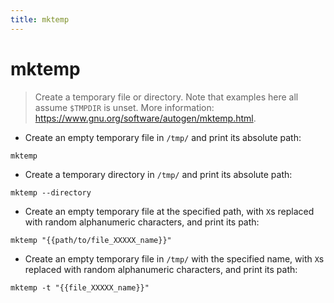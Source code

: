 ```yaml
---
title: mktemp
---
```

# mktemp

> Create a temporary file or directory.
> Note that examples here all assume `$TMPDIR` is unset.
> More information: <https://www.gnu.org/software/autogen/mktemp.html>.

- Create an empty temporary file in `/tmp/` and print its absolute path:

`mktemp`

- Create a temporary directory in `/tmp/` and print its absolute path:

`mktemp --directory`

- Create an empty temporary file at the specified path, with `X`s replaced with random alphanumeric characters, and print its path:

`mktemp "{{path/to/file_XXXXX_name}}"`

- Create an empty temporary file in `/tmp/` with the specified name, with `X`s replaced with random alphanumeric characters, and print its path:

`mktemp -t "{{file_XXXXX_name}}"`
